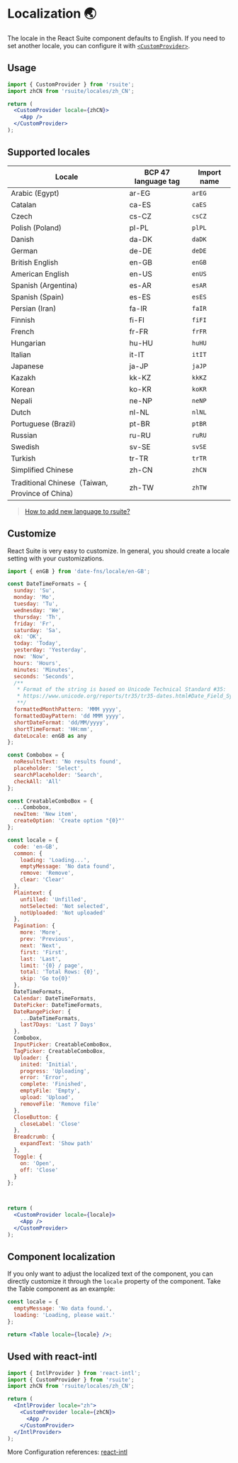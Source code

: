 # Localization 🌏

The locale in the React Suite component defaults to English. If you need to set another locale, you can configure it with [`<CustomProvider>`](/components/custom-provider/).

## Usage

```jsx
import { CustomProvider } from 'rsuite';
import zhCN from 'rsuite/locales/zh_CN';

return (
  <CustomProvider locale={zhCN}>
    <App />
  </CustomProvider>
);
```

<!--{include:`example.md`}-->

## Supported locales

| Locale                                           | BCP 47 language tag | Import name |
| ------------------------------------------------ | ------------------- | ----------- |
| Arabic (Egypt)                                   | ar-EG               | `arEG`      |
| Catalan                                          | ca-ES               | `caES`      |
| Czech                                            | cs-CZ               | `csCZ`      |
| Polish (Poland)                                  | pl-PL               | `plPL`      |
| Danish                                           | da-DK               | `daDK`      |
| German                                           | de-DE               | `deDE`      |
| British English                                  | en-GB               | `enGB`      |
| American English                                 | en-US               | `enUS`      |
| Spanish (Argentina)                              | es-AR               | `esAR`      |
| Spanish (Spain)                                  | es-ES               | `esES`      |
| Persian (Iran)                                   | fa-IR               | `faIR`      |
| Finnish                                          | fi-FI               | `fiFI`      |
| French                                           | fr-FR               | `frFR`      |
| Hungarian                                        | hu-HU               | `huHU`      |
| Italian                                          | it-IT               | `itIT`      |
| Japanese                                         | ja-JP               | `jaJP`      |
| Kazakh                                           | kk-KZ               | `kkKZ`      |
| Korean                                           | ko-KR               | `koKR`      |
| Nepali                                           | ne-NP               | `neNP`      |
| Dutch                                            | nl-NL               | `nlNL`      |
| Portuguese (Brazil)                              | pt-BR               | `ptBR`      |
| Russian                                          | ru-RU               | `ruRU`      |
| Swedish                                          | sv-SE               | `svSE`      |
| Turkish                                          | tr-TR               | `trTR`      |
| Simplified Chinese                               | zh-CN               | `zhCN`      |
| Traditional Chinese（Taiwan, Province of China） | zh-TW               | `zhTW`      |

> [How to add new language to rsuite?](https://github.com/rsuite/rsuite/discussions/2927)

## Customize

React Suite is very easy to customize. In general, you should create a locale setting with your customizations.

```jsx
import { enGB } from 'date-fns/locale/en-GB';

const DateTimeFormats = {
  sunday: 'Su',
  monday: 'Mo',
  tuesday: 'Tu',
  wednesday: 'We',
  thursday: 'Th',
  friday: 'Fr',
  saturday: 'Sa',
  ok: 'OK',
  today: 'Today',
  yesterday: 'Yesterday',
  now: 'Now',
  hours: 'Hours',
  minutes: 'Minutes',
  seconds: 'Seconds',
  /**
   * Format of the string is based on Unicode Technical Standard #35:
   * https://www.unicode.org/reports/tr35/tr35-dates.html#Date_Field_Symbol_Table
   **/
  formattedMonthPattern: 'MMM yyyy',
  formattedDayPattern: 'dd MMM yyyy',
  shortDateFormat: 'dd/MM/yyyy',
  shortTimeFormat: 'HH:mm',
  dateLocale: enGB as any
};

const Combobox = {
  noResultsText: 'No results found',
  placeholder: 'Select',
  searchPlaceholder: 'Search',
  checkAll: 'All'
};

const CreatableComboBox = {
  ...Combobox,
  newItem: 'New item',
  createOption: 'Create option "{0}"'
};

const locale = {
  code: 'en-GB',
  common: {
    loading: 'Loading...',
    emptyMessage: 'No data found',
    remove: 'Remove',
    clear: 'Clear'
  },
  Plaintext: {
    unfilled: 'Unfilled',
    notSelected: 'Not selected',
    notUploaded: 'Not uploaded'
  },
  Pagination: {
    more: 'More',
    prev: 'Previous',
    next: 'Next',
    first: 'First',
    last: 'Last',
    limit: '{0} / page',
    total: 'Total Rows: {0}',
    skip: 'Go to{0}'
  },
  DateTimeFormats,
  Calendar: DateTimeFormats,
  DatePicker: DateTimeFormats,
  DateRangePicker: {
    ...DateTimeFormats,
    last7Days: 'Last 7 Days'
  },
  Combobox,
  InputPicker: CreatableComboBox,
  TagPicker: CreatableComboBox,
  Uploader: {
    inited: 'Initial',
    progress: 'Uploading',
    error: 'Error',
    complete: 'Finished',
    emptyFile: 'Empty',
    upload: 'Upload',
    removeFile: 'Remove file'
  },
  CloseButton: {
    closeLabel: 'Close'
  },
  Breadcrumb: {
    expandText: 'Show path'
  },
  Toggle: {
    on: 'Open',
    off: 'Close'
  }
};



return (
  <CustomProvider locale={locale}>
    <App />
  </CustomProvider>
);
```

## Component localization

If you only want to adjust the localized text of the component, you can directly customize it through the `locale` property of the component. Take the Table component as an example:

```jsx
const locale = {
  emptyMessage: 'No data found.',
  loading: 'Loading, please wait.'
};

return <Table locale={locale} />;
```

<!--{include:(guide/i18n/fragments/locales.md)}-->

## Used with react-intl

```jsx
import { IntlProvider } from 'react-intl';
import { CustomProvider } from 'rsuite';
import zhCN from 'rsuite/locales/zh_CN';

return (
  <IntlProvider locale="zh">
    <CustomProvider locale={zhCN}>
      <App />
    </CustomProvider>
  </IntlProvider>
);
```

More Configuration references: [react-intl](https://github.com/yahoo/react-intl)
